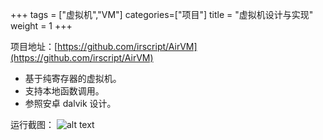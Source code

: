+++
tags = ["虚拟机","VM"]
categories=["项目"]
title = "虚拟机设计与实现"
weight = 1
+++



项目地址：[https://github.com/irscript/AirVM](https://github.com/irscript/AirVM)

- 基于纯寄存器的虚拟机。
- 支持本地函数调用。
- 参照安卓 dalvik 设计。


运行截图：
![alt text](/images/{3E6E890C-86A5-437B-A3BD-EA6C734F399F}.png)